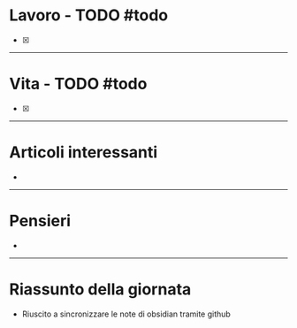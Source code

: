# Lavoro - TODO #todo
- [x] 

---

# Vita - TODO #todo
- [x] 

---

# Articoli interessanti
- 

---

# Pensieri
- 

---

# Riassunto della giornata
- Riuscito a sincronizzare le note di obsidian tramite github